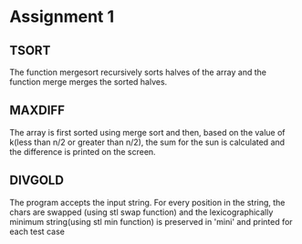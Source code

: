 # Assignment 1

## TSORT
The function mergesort recursively sorts halves of the array and the function merge merges the sorted halves. 

## MAXDIFF
The array is first sorted using merge sort and then, based on the value of k(less than n/2 or  greater than n/2), the sum for the sun is calculated and the difference is printed on the screen. 

## DIVGOLD
The program accepts the input string. For every position in the string, the chars are swapped (using stl swap function) and the lexicographically minimum string(using stl min function) is preserved in 'mini' and printed for each test case
